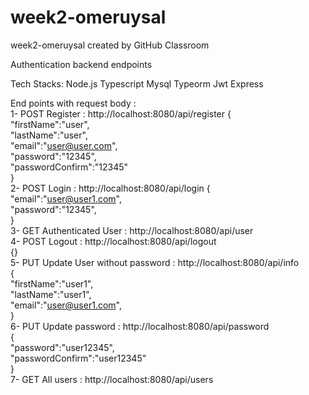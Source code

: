 # week2-omeruysal
week2-omeruysal created by GitHub Classroom

Authentication backend endpoints

Tech Stacks: Node.js Typescript Mysql Typeorm Jwt Express

End points with request body :  
1- POST Register : http://localhost:8080/api/register 
{  
    "firstName":"user",  
    "lastName":"user",  
    "email":"user@user.com",  
    "password":"12345",  
    "passwordConfirm":"12345"  
}  
2- POST Login : http://localhost:8080/api/login 
{  
    "email":"user@user1.com",  
    "password":"12345",  
}  
3- GET  Authenticated User : http://localhost:8080/api/user  
4- POST Logout : http://localhost:8080/api/logout  
{}  
5- PUT  Update User without password : http://localhost:8080/api/info  
{  
    "firstName":"user1",  
    "lastName":"user1",  
    "email":"user@user1.com",  
}  
6- PUT  Update password : http://localhost:8080/api/password  
{  
    "password":"user12345",  
    "passwordConfirm":"user12345"  
}  
7- GET  All users : http://localhost:8080/api/users  
